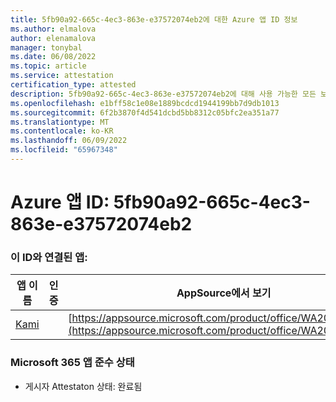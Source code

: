 ```yaml
---
title: 5fb90a92-665c-4ec3-863e-e37572074eb2에 대한 Azure 앱 ID 정보
ms.author: elmalova
author: elenamalova
manager: tonybal
ms.date: 06/08/2022
ms.topic: article
ms.service: attestation
certification_type: attested
description: 5fb90a92-665c-4ec3-863e-e37572074eb2에 대해 사용 가능한 모든 보안 및 규정 준수 정보입니다.
ms.openlocfilehash: e1bff58c1e08e1889bcdcd1944199bb7d9db1013
ms.sourcegitcommit: 6f2b3870f4d541dcbd5bb8312c05bfc2ea351a77
ms.translationtype: MT
ms.contentlocale: ko-KR
ms.lasthandoff: 06/09/2022
ms.locfileid: "65967348"
---
```

# <a name="azure-app-id-5fb90a92-665c-4ec3-863e-e37572074eb2"></a>Azure 앱 ID: 5fb90a92-665c-4ec3-863e-e37572074eb2


### <a name="apps-associated-with-this-id"></a>이 ID와 연결된 앱:
| **앱 이름** | **인증** | **AppSource에서 보기** |
|--------------|---------------|-----------------------|
| [Kami](../forward/WA200004148.md) |  | [https://appsource.microsoft.com/product/office/WA200004148](https://appsource.microsoft.com/product/office/WA200004148) |

### <a name="microsoft-365-app-compliance-status"></a>Microsoft 365 앱 준수 상태
- 게시자 Attestaton 상태: 완료됨

